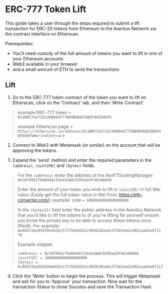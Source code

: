 # ERC-777 Token Lift

This guide takes a user through the steps required to submit a lift transaction for ERC-20 tokens from Ethereum to the Aventus Network via the contract interface on Etherscan.

Prerequisites:
- You'll need custody of the full amount of tokens you want to lift in one of your Ethereum accounts
- Web3 available in your browser
- and a small amount of ETH to send the transactions

## Lift

1. Go to the ERC-777 token contract of the token you want to lift on Etherscan, click on the 'Contract' tab, and then 'Write Contract'.

> example ERC-777 token = `0x1BBf25e71EC48B84d773809B4bA55B6F4bE946Fb`
>
> example Etherscan page = `https://etherscan.io/address/0x1BBf25e71EC48B84d773809B4bA55B6F4bE946Fb#writeContract`

2. Connect to Web3 with Metamask (or similar) on the account that will be approving the tokens.

3. Expand the 'send' method and enter the required parameters in the `(address)`, `(uint256)` and `(bytes)` fields.

> For the `(address)` enter the address of the AvnFTScalingManager: `0x1Af691Cf6d6944C53e42dAAC8395e63F46186E68`
>
> Enter the amount of your token you wish to lift in `(uint256)` in full Wei value (Easily get the full token value in Wei from: https://eth-converter.com/) example: `1VOW` = `1000000000000000000`
>
> In the `(bytes32)` field enter the public address in the Aventus Network that you'd like to lift the tokens to (if you're lifting for yourself ensure you know the private key to be able to access these tokens once lifted!). For example: `0x96072be954594e63b21737b492031c965b363e6c575016e6249b1aa64e8f1170`

> Example snippet:
> ```
> (address) = 0x1Af691Cf6d6944C53e42dAAC8395e63F46186E68
> (uint256) = 1000000000000000000
> (bytes) = 0x96072be954594e63b21737b492031c965b363e6c575016e6249b1aa64e8f1170
> ```

4. Click the 'Write' button to begin the process. This will trigger Metamask and ask for you to 'Approve' your transaction. Now wait for the transaction Status to show Success and save the Transaction Hash.
